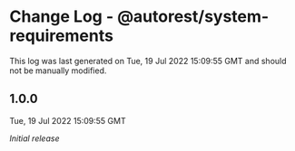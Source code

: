 # Change Log - @autorest/system-requirements

This log was last generated on Tue, 19 Jul 2022 15:09:55 GMT and should not be manually modified.

## 1.0.0
Tue, 19 Jul 2022 15:09:55 GMT

_Initial release_

